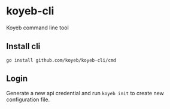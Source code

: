 # koyeb-cli
Koyeb command line tool

## Install cli

`go install github.com/koyeb/koyeb-cli/cmd`

## Login

Generate a new api credential and run `koyeb init` to create new configuration file.

